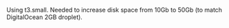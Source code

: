 Using t3.small. 
Needed to increase disk space from 10Gb to 50Gb (to match DigitalOcean 2GB droplet). 